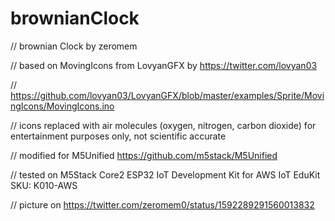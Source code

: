 # brownianClock
// brownian Clock by zeromem

// based on MovingIcons from LovyanGFX by https://twitter.com/lovyan03

// https://github.com/lovyan03/LovyanGFX/blob/master/examples/Sprite/MovingIcons/MovingIcons.ino

// icons replaced with air molecules (oxygen, nitrogen, carbon dioxide) for entertainment purposes only, not scientific accurate

// modified for M5Unified https://github.com/m5stack/M5Unified

// tested on M5Stack Core2 ESP32 IoT Development Kit for AWS IoT EduKit SKU: K010-AWS

// picture on https://twitter.com/zeromem0/status/1592289291560013832
